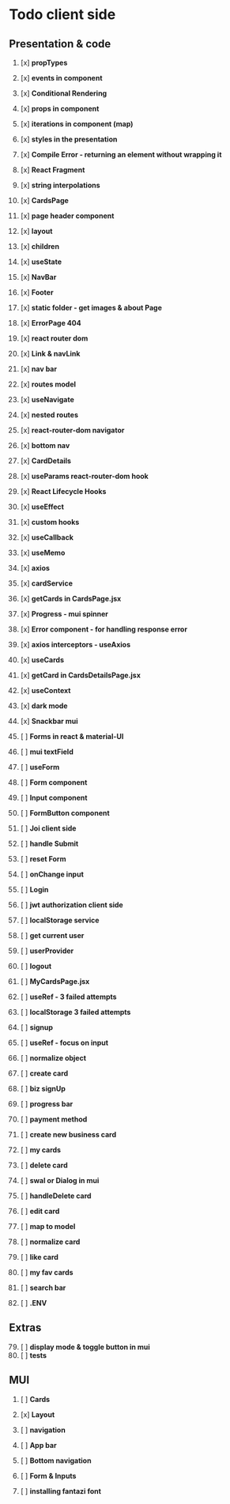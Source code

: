 # Todo client side

## Presentation & code

1.  [x] **propTypes**
2.  [x] **events in component**
3.  [x] **Conditional Rendering**
4.  [x] **props in component**
5.  [x] **iterations in component (map)**
6.  [x] **styles in the presentation**
7.  [x] **Compile Error - returning an element without wrapping it**
8.  [x] **React Fragment**
9.  [x] **string interpolations**

10. [x] **CardsPage**
11. [x] **page header component**
12. [x] **layout**
13. [x] **children**
14. [x] **useState**
15. [x] **NavBar**
16. [x] **Footer**

17. [x] **static folder - get images & about Page**
18. [x] **ErrorPage 404**
19. [x] **react router dom**
20. [x] **Link & navLink**
21. [x] **nav bar**
22. [x] **routes model**
23. [x] **useNavigate**
24. [x] **nested routes**

25. [x] **react-router-dom navigator**
26. [x] **bottom nav**
27. [x] **CardDetails**
28. [x] **useParams react-router-dom hook**

29. [x] **React Lifecycle Hooks**
30. [x] **useEffect**

31. [x] **custom hooks**
32. [x] **useCallback**
33. [x] **useMemo**

34. [x] **axios**
35. [x] **cardService**
36. [x] **getCards in CardsPage.jsx**
37. [x] **Progress - mui spinner**
38. [x] **Error component - for handling response error**
39. [x] **axios interceptors - useAxios**
40. [x] **useCards**
41. [x] **getCard in CardsDetailsPage.jsx**

42. [x] **useContext**
43. [x] **dark mode**
44. [x] **Snackbar mui**

45. [ ] **Forms in react & material-UI**
46. [ ] **mui textField**
47. [ ] **useForm**
48. [ ] **Form component**
49. [ ] **Input component**
50. [ ] **FormButton component**
51. [ ] **Joi client side**
52. [ ] **handle Submit**
53. [ ] **reset Form**
54. [ ] **onChange input**
55. [ ] **Login**
56. [ ] **jwt authorization client side**
57. [ ] **localStorage service**
58. [ ] **get current user**
59. [ ] **userProvider**
60. [ ] **logout**
61. [ ] **MyCardsPage.jsx**

62. [ ] **useRef - 3 failed attempts**
63. [ ] **localStorage 3 failed attempts**
64. [ ] **signup**
65. [ ] **useRef - focus on input**
66. [ ] **normalize object**

67. [ ] **create card**

68. [ ] **biz signUp**
69. [ ] **progress bar**
70. [ ] **payment method**
71. [ ] **create new business card**
72. [ ] **my cards**

73. [ ] **delete card**
74. [ ] **swal or Dialog in mui**
75. [ ] **handleDelete card**

76. [ ] **edit card**
77. [ ] **map to model**
78. [ ] **normalize card**

79. [ ] **like card**
80. [ ] **my fav cards**

81. [ ] **search bar**
82. [ ] **.ENV**

## Extras

79. [ ] **display mode & toggle button in mui**
80. [ ] **tests**

## MUI

1.  [ ] **Cards**
2.  [x] **Layout**
3.  [ ] **navigation**
4.  [ ] **App bar**
5.  [ ] **Bottom navigation**
6.  [ ] **Form & Inputs**

7.  [ ] **installing fantazi font**
